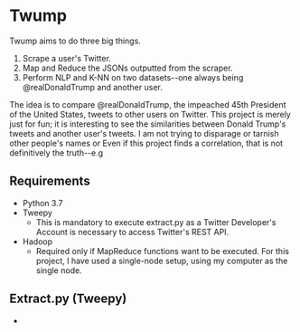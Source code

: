 # Twump

Twump aims to do three big things.
1. Scrape a user's Twitter.
2. Map and Reduce the JSONs outputted from the scraper.
3. Perform NLP and K-NN on two datasets--one always being @realDonaldTrump and another user.

The idea is to compare @realDonaldTrump, the impeached 45th President of the United States, tweets to other users on Twitter. This project is merely just for fun; it is interesting to see the similarities between Donald Trump's tweets and another user's tweets. I am not trying to disparage or tarnish other people's names or  Even if this project finds a correlation, that is not definitively the truth--e.g

## Requirements
- Python 3.7
- Tweepy
  - This is mandatory to execute extract.py as a Twitter Developer's Account is necessary to access Twitter's REST API.
- Hadoop 
  - Required only if MapReduce functions want to be executed. For this project, I have used a single-node setup, using my computer as the single node.
  
## Extract.py (Tweepy)
- 
